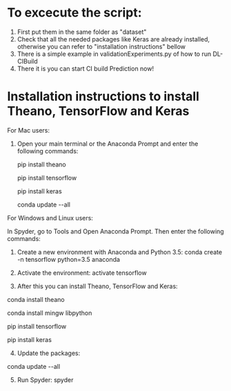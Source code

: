 # To excecute the script:
1. First put them in the same folder as "dataset"
2. Check that all the needed packages like Keras are already installed, otherwise you can refer to "installation instructions" bellow
3. There is a simple example in validationExperiments.py of how to run DL-CIBuild
4. There it is you can start CI build Prediction now!

# Installation instructions to install Theano, TensorFlow and Keras
For Mac users: 

1. Open your main terminal or the Anaconda Prompt and enter the following commands: 

    pip install theano
		
    pip install tensorflow
		
    pip install keras
		
    conda update --all

For Windows and Linux users:

In Spyder, go to Tools and Open Anaconda Prompt. Then enter the following commands:

1. Create a new environment with Anaconda and Python 3.5:
conda create -n tensorflow python=3.5 anaconda

2. Activate the environment: activate tensorflow

3. After this you can install Theano, TensorFlow and Keras:

conda install theano

conda install mingw libpython

pip install tensorflow

pip install keras

4. Update the packages:

conda update --all

5. Run Spyder: spyder
